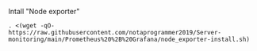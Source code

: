 Intall "Node exporter"

    . <(wget -qO- https://raw.githubusercontent.com/notaprogrammer2019/Server-monitoring/main/Prometheus%20%2B%20Grafana/node_exporter-install.sh)

